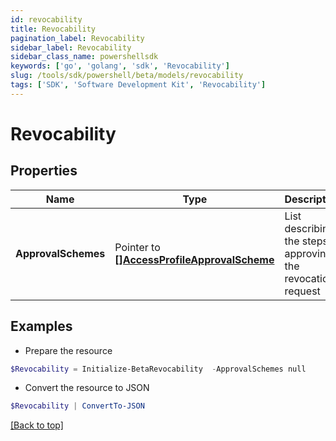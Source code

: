 ```yaml
---
id: revocability
title: Revocability
pagination_label: Revocability
sidebar_label: Revocability
sidebar_class_name: powershellsdk
keywords: ['go', 'golang', 'sdk', 'Revocability'] 
slug: /tools/sdk/powershell/beta/models/revocability
tags: ['SDK', 'Software Development Kit', 'Revocability']
---
```



# Revocability

## Properties

Name | Type | Description | Notes
------------ | ------------- | ------------- | -------------
**ApprovalSchemes** |  Pointer to [**[]AccessProfileApprovalScheme**](access-profile-approval-scheme) | List describing the steps in approving the revocation request | [optional] 

## Examples

- Prepare the resource
```powershell
$Revocability = Initialize-BetaRevocability  -ApprovalSchemes null
```

- Convert the resource to JSON
```powershell
$Revocability | ConvertTo-JSON
```


[[Back to top]](#) 

